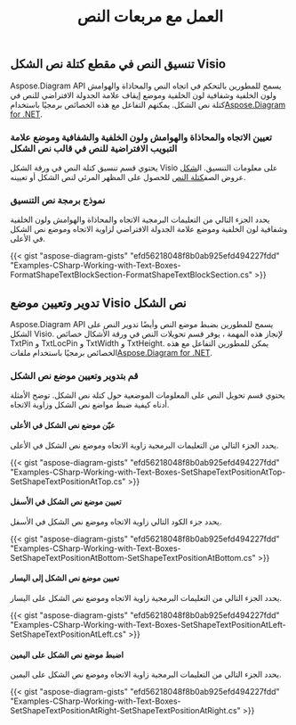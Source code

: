 ﻿---
title: العمل مع مربعات النص
type: docs
weight: 210
url: /ar/net/working-with-text-boxes/
description: يوضح هذا القسم كيفية تنسيق شكل نص باستخدام Aspose.Diagram.
---
## **تنسيق النص في مقطع كتلة نص الشكل Visio**
 Aspose.Diagram API يسمح للمطورين بالتحكم في اتجاه النص والمحاذاة والهوامش ولون الخلفية وشفافية لون الخلفية وموضع إيقاف علامة الجدولة الافتراضي للنص في كتلة نص الشكل. يمكنهم التفاعل مع هذه الخصائص برمجيًا باستخدام[Aspose.Diagram for .NET](https://products.aspose.com/diagram/net/).
### **تعيين الاتجاه والمحاذاة والهوامش ولون الخلفية والشفافية وموضع علامة التبويب الافتراضية للنص في قالب نص الشكل**
 يحتوي قسم تنسيق كتلة النص في ورقة الشكل Visio على معلومات التنسيق. ال[شكل](http://www.aspose.com/api/net/diagram/aspose.diagram/shape) عروض الصف[كتلة النص](http://www.aspose.com/api/net/diagram/aspose.diagram/textblock) للحصول على المظهر المرئي لنص الشكل أو تعيينه.
### **نموذج برمجة نص التنسيق**
يحدد الجزء التالي من التعليمات البرمجية الاتجاه والمحاذاة والهوامش ولون الخلفية وشفافية لون الخلفية وموضع علامة الجدولة الافتراضي لزاوية الاتجاه وموضع نص الشكل في الأعلى.

{{< gist "aspose-diagram-gists" "efd56218048f8b0ab925efd494227fdd" "Examples-CSharp-Working-with-Text-Boxes-FormatShapeTextBlockSection-FormatShapeTextBlockSection.cs" >}}
## **تدوير وتعيين موضع Visio نص الشكل**
 Aspose.Diagram API يسمح للمطورين بضبط موضع النص وأيضًا تدوير النص على الشكل Visio. لإنجاز هذه المهمة ، يوفر قسم تحويلات النص في ورقة الأشكال خصائص TxtPin و TxtLocPin و TxtWidth و TxtHeight. يمكن للمطورين التفاعل مع هذه الخصائص برمجيًا باستخدام ملفات[Aspose.Diagram for .NET](https://products.aspose.com/diagram/net/).
### **قم بتدوير وتعيين موضع نص الشكل**
يحتوي قسم تحويل النص على المعلومات الموضعية حول كتلة نص الشكل. توضح الأمثلة أدناه كيفية ضبط مواضع نص الشكل وزاوية الاتجاه.
#### **عيّن موضع نص الشكل في الأعلى**
يحدد الجزء التالي من التعليمات البرمجية زاوية الاتجاه وموضع نص الشكل في الأعلى.

{{< gist "aspose-diagram-gists" "efd56218048f8b0ab925efd494227fdd" "Examples-CSharp-Working-with-Text-Boxes-SetShapeTextPositionAtTop-SetShapeTextPositionAtTop.cs" >}}
#### **تعيين موضع نص الشكل في الأسفل**
يحدد جزء الكود التالي زاوية الاتجاه وموضع نص الشكل في الأسفل.

{{< gist "aspose-diagram-gists" "efd56218048f8b0ab925efd494227fdd" "Examples-CSharp-Working-with-Text-Boxes-SetShapeTextPositionAtBottom-SetShapeTextPositionAtBottom.cs" >}}
#### **تعيين موضع نص الشكل إلى اليسار**
يحدد الجزء التالي من التعليمات البرمجية زاوية الاتجاه وموضع نص الشكل على اليسار.

{{< gist "aspose-diagram-gists" "efd56218048f8b0ab925efd494227fdd" "Examples-CSharp-Working-with-Text-Boxes-SetShapeTextPositionAtLeft-SetShapeTextPositionAtLeft.cs" >}}
#### **اضبط موضع نص الشكل على اليمين**
يحدد الجزء التالي من التعليمات البرمجية زاوية الاتجاه وموضع نص الشكل على اليمين.

{{< gist "aspose-diagram-gists" "efd56218048f8b0ab925efd494227fdd" "Examples-CSharp-Working-with-Text-Boxes-SetShapeTextPositionAtRight-SetShapeTextPositionAtRight.cs" >}}
